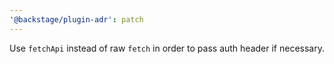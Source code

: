 ```yaml
---
'@backstage/plugin-adr': patch
---
```


Use `fetchApi` instead of raw `fetch` in order to pass auth header if necessary.
